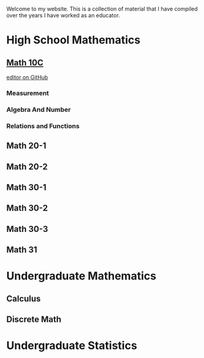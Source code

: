 Welcome to my website. This is a collection of material that I have compiled over the years I have worked as an educator.

# High School Mathematics 
## <a href="http://example.com/" target="_blank"> Math 10C </a>
[editor on GitHub](https://github.com/MrFanning/MrFanning.github.io/edit/master/index.md) 
### Measurement 
### Algebra And Number 
### Relations and Functions 
## Math 20-1
## Math 20-2
## Math 30-1
## Math 30-2
## Math 30-3 
## Math 31 



# Undergraduate Mathematics 
## Calculus 
## Discrete Math 

# Undergraduate Statistics 


